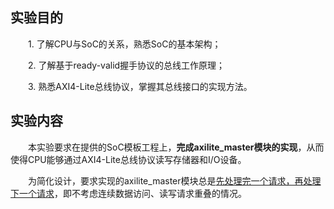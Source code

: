 ## 实验目的

&emsp;&emsp;1. 了解CPU与SoC的关系，熟悉SoC的基本架构；

&emsp;&emsp;2. 了解基于ready-valid握手协议的总线工作原理；

&emsp;&emsp;3. 熟悉AXI4-Lite总线协议，掌握其总线接口的实现方法。


## 实验内容

&emsp;&emsp;本实验要求在提供的SoC模板工程上，**完成axilite_master模块的实现**，从而使得CPU能够通过AXI4-Lite总线协议读写存储器和I/O设备。

&emsp;&emsp;为简化设计，要求实现的axilite_master模块总是<u>先处理完一个请求，再处理下一个请求</u>，即不考虑连续数据访问、读写请求重叠的情况。


